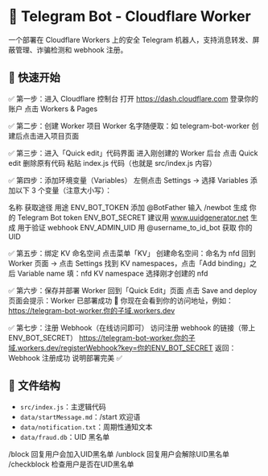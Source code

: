 # 🤖 Telegram Bot - Cloudflare Worker

一个部署在 Cloudflare Workers 上的安全 Telegram 机器人，支持消息转发、屏蔽管理、诈骗检测和 webhook 注册。

## 🚀 快速开始

✅ 第一步：进入 Cloudflare 控制台
打开 https://dash.cloudflare.com
登录你的账户 点击 Workers & Pages

✅ 第二步：创建 Worker 项目
Worker 名字随便取：如 telegram-bot-worker
创建后点击进入项目页面

✅ 第三步：进入「Quick edit」代码界面
进入刚创建的 Worker 后台
点击 Quick edit 删除原有代码
粘贴 index.js 代码（也就是 src/index.js 内容）

✅ 第四步：添加环境变量（Variables）
左侧点击 Settings → 选择 Variables
添加以下 3 个变量（注意大小写）：

名称	获取途径	用途
ENV_BOT_TOKEN	   添加 @BotFather 输入 /newbot 生成      你的 Telegram Bot token
ENV_BOT_SECRET	   建议用 www.uuidgenerator.net 生成      用于验证 webhook
ENV_ADMIN_UID	   用 @username_to_id_bot 获取           你的 UID

✅ 第五步：绑定 KV 命名空间
点击菜单「KV」 创建命名空间：命名为 nfd 回到 Worker 页面 → 点击 Settings
找到 KV namespaces，点击「Add binding」之后 Variable name 填：nfd
KV namespace 选择刚才创建的 nfd

✅ 第六步：保存并部署 Worker
回到「Quick Edit」页面 点击 Save and deploy 页面会提示：Worker 已部署成功 🎉
你现在会看到你的访问地址，例如： https://telegram-bot-worker.你的子域.workers.dev

✅ 第七步：注册 Webhook（在线访问即可）
访问注册 webhook 的链接（带上 ENV_BOT_SECRET）
https://telegram-bot-worker.你的子域.workers.dev/registerWebhook?key=你的ENV_BOT_SECRET
返回：Webhook 注册成功 说明部署完美 ✅

## 📂 文件结构

- `src/index.js`：主逻辑代码
- `data/startMessage.md`：/start 欢迎语
- `data/notification.txt`：周期性通知文本
- `data/fraud.db`：UID 黑名单

/block    回复用户会加入UID黑名单
/unblock  回复用户会解除UID黑名单
/checkblock 检查用户是否在UID黑名单

